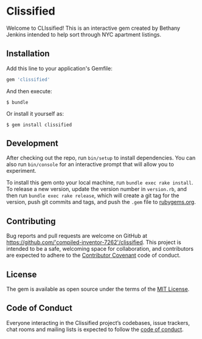 # Clissified

Welcome to CLIssified! This is an interactive gem created by Bethany Jenkins intended to help sort through NYC apartment listings.

## Installation

Add this line to your application's Gemfile:

```ruby
gem 'clissified'
```

And then execute:

    $ bundle

Or install it yourself as:

    $ gem install clissified


## Development

After checking out the repo, run `bin/setup` to install dependencies. You can also run `bin/console` for an interactive prompt that will allow you to experiment.

To install this gem onto your local machine, run `bundle exec rake install`. To release a new version, update the version number in `version.rb`, and then run `bundle exec rake release`, which will create a git tag for the version, push git commits and tags, and push the `.gem` file to [rubygems.org](https://rubygems.org).

## Contributing

Bug reports and pull requests are welcome on GitHub at https://github.com/'compiled-inventor-7262'/clissified. This project is intended to be a safe, welcoming space for collaboration, and contributors are expected to adhere to the [Contributor Covenant](http://contributor-covenant.org) code of conduct.

## License

The gem is available as open source under the terms of the [MIT License](https://opensource.org/licenses/MIT).

## Code of Conduct

Everyone interacting in the Clissified project’s codebases, issue trackers, chat rooms and mailing lists is expected to follow the [code of conduct](https://github.com/'compiled-inventor-7262'/clissified/blob/master/CODE_OF_CONDUCT.md).
